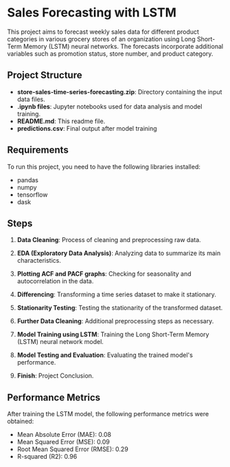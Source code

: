# Sales Forecasting with LSTM

This project aims to forecast weekly sales data for different product categories in various grocery stores of an organization using Long Short-Term Memory (LSTM) neural networks. The forecasts incorporate additional variables such as promotion status, store number, and product category.

## Project Structure

- **store-sales-time-series-forecasting.zip**: Directory containing the input data files.
- **.ipynb files**: Jupyter notebooks used for data analysis and model training.
- **README.md**: This readme file.
- **predictions.csv**: Final output after model training

## Requirements

To run this project, you need to have the following libraries installed:

- pandas 
- numpy
- tensorflow
- dask

## Steps

1. **Data Cleaning**: Process of cleaning and preprocessing raw data.
   
2. **EDA (Exploratory Data Analysis)**: Analyzing data to summarize its main characteristics.

3. **Plotting ACF and PACF graphs**: Checking for seasonality and autocorrelation in the data.

4. **Differencing**: Transforming a time series dataset to make it stationary.

5. **Stationarity Testing**: Testing the stationarity of the transformed dataset.

6. **Further Data Cleaning**: Additional preprocessing steps as necessary.

7. **Model Training using LSTM**: Training the Long Short-Term Memory (LSTM) neural network model.

8. **Model Testing and Evaluation**: Evaluating the trained model's performance.

9. **Finish**: Project Conclusion.

## Performance Metrics

After training the LSTM model, the following performance metrics were obtained:

- Mean Absolute Error (MAE): 0.08
- Mean Squared Error (MSE): 0.09
- Root Mean Squared Error (RMSE): 0.29
- R-squared (R2): 0.96
  
